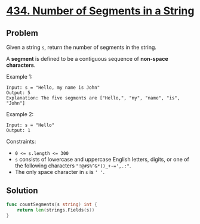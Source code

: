 # [434. Number of Segments in a String](https://leetcode.com/problems/number-of-segments-in-a-string/)

## Problem

Given a string `s`, return the number of segments in the string.

A **segment** is defined to be a contiguous sequence of **non-space characters**.


Example 1:

```
Input: s = "Hello, my name is John"
Output: 5
Explanation: The five segments are ["Hello,", "my", "name", "is", "John"]
```

Example 2:

```
Input: s = "Hello"
Output: 1
```

Constraints:

- `0 <= s.length <= 300`
- `s` consists of lowercase and uppercase English letters, digits, or one of the following characters `"!@#$%^&*()_+-=',.:"`.
- The only space character in `s` is `' '`.

## Solution

```go
func countSegments(s string) int {
	return len(strings.Fields(s))
}
```